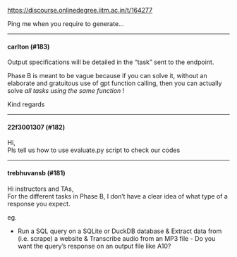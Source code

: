 https://discourse.onlinedegree.iitm.ac.in/t/164277

Ping me when you require to generate…</p><hr>

<h4>carlton (#183)</h4>
<p>Output specifications will be detailed in the “task” sent to the endpoint.</p>
<p>Phase B is meant to be vague because if you can solve it, without an elaborate and gratuitous use of gpt function calling, then you can actually solve <em>all tasks using the same function</em> !</p>
<p>Kind regards</p><hr>

<h4>22f3001307 (#182)</h4>
<p>Hi,<br/>
Pls tell us how to use evaluate.py script to check our codes</p><hr>

<h4>trebhuvansb (#181)</h4>
<p>Hi instructors and TAs,<br/>
For the different tasks in Phase B, I don’t have a clear idea of what type of a response you expect.</p>
<p>eg.</p>
<ul>
<li>Run a SQL query on a SQLite or DuckDB database &amp; Extract data from (i.e. scrape) a website &amp; Transcribe audio from an MP3 file - Do you want the query’s response on an output file like A10?